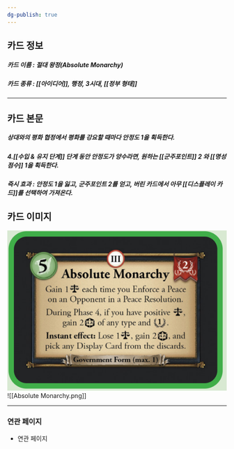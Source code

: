 ```yaml
---
dg-publish: true
---
```

## 카드 정보
##### 카드 이름 : 절대 왕정(Absolute Monarchy)
##### 카드 종류 : [[아이디어]], 행정, 3시대, [[정부 형태]]
---
## 카드 본문
##### 상대와의 평화 협정에서 평화를 강요할 때마다 안정도 1을 획득한다.
##### 4.[[수입 & 유지 단계]] 단계 동안 안정도가 양수라면, 원하는 [[군주포인트]] 2 와 [[명성 점수]] 1을 획득한다.
##### *즉시 효과* : 안정도 1을 잃고, 군주포인트 2를 얻고, 버린 카드에서 아무 [[디스플레이 카드]]를 선택하여 가져온다.

## 카드 이미지
<img src="\Assets\Absolute Monarchy.png"/>
![[Absolute Monarchy.png]]

--- 

### 연관 페이지
- 연관 페이지
